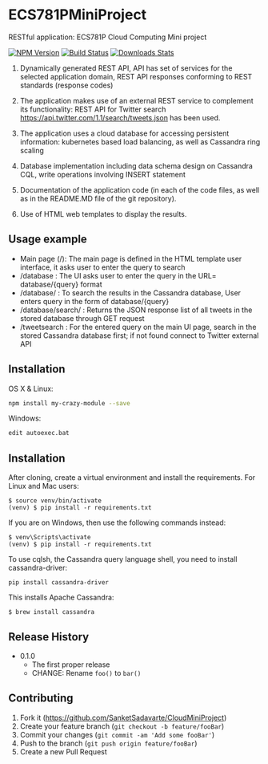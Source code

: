 # ECS781PMiniProject

RESTful application: ECS781P Cloud Computing Mini project

[![NPM Version][npm-image]][npm-url]
[![Build Status][travis-image]][travis-url]
[![Downloads Stats][npm-downloads]][npm-url]

1. Dynamically generated REST API, API has set of services for the selected application domain, REST API responses conforming to REST standards (response codes)

2. The application makes use of an external REST service to complement its functionality: REST API for Twitter search https://api.twitter.com/1.1/search/tweets.json has been used.

3. The application uses a cloud database for accessing persistent information: kubernetes based load balancing, as well as Cassandra ring scaling

4. Database implementation including data schema design on Cassandra CQL, write operations involving INSERT statement

5. Documentation of the application code (in each of the code files, as well as in the README.MD file of the git repository).

5. Use of HTML web templates to display the results.


## Usage example

* Main page (/): The main page is defined in the HTML template user interface, it asks user to enter the query to search
* /database : The UI asks user to enter the query in the URL= database/{query} format
* /database/<query> : To search the results in the Cassandra database, User enters query in the form of database/{query}
* /database/search/ : Returns the JSON response list of all tweets in the stored database through GET request
* /tweetsearch : For the entered query on the main UI page, search in the stored Cassandra database first; if not found connect to Twitter external API


## Installation

OS X & Linux:

```sh
npm install my-crazy-module --save
```

Windows:

```sh
edit autoexec.bat
```


## Installation

After cloning, create a virtual environment and install the requirements. For Linux and Mac users:

```$ virtualenv venv
$ source venv/bin/activate
(venv) $ pip install -r requirements.txt
```

If you are on Windows, then use the following commands instead:

```$ virtualenv venv
$ venv\Scripts\activate
(venv) $ pip install -r requirements.txt
```

To use cqlsh, the Cassandra query language shell, you need to install cassandra-driver:
```$ 
pip install cassandra-driver
```

This installs Apache Cassandra:
```$ 
$ brew install cassandra
```

## Release History

* 0.1.0
    * The first proper release
    * CHANGE: Rename `foo()` to `bar()`


## Contributing

1. Fork it (<https://github.com/SanketSadavarte/CloudMiniProject>)
2. Create your feature branch (`git checkout -b feature/fooBar`)
3. Commit your changes (`git commit -am 'Add some fooBar'`)
4. Push to the branch (`git push origin feature/fooBar`)
5. Create a new Pull Request

<!-- Markdown link & img dfn's -->
[npm-image]: https://img.shields.io/npm/v/datadog-metrics.svg?style=flat-square
[npm-url]: https://npmjs.org/package/datadog-metrics
[npm-downloads]: https://img.shields.io/npm/dm/datadog-metrics.svg?style=flat-square
[travis-image]: https://img.shields.io/travis/dbader/node-datadog-metrics/master.svg?style=flat-square
[travis-url]: https://travis-ci.org/dbader/node-datadog-metrics
[wiki]: https://github.com/yourname/yourproject/wiki
